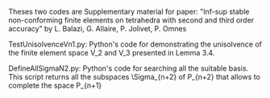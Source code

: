 Theses two codes are Supplementary material for paper: 
"Inf-sup stable non-conforming finite elements on tetrahedra with second and third order accuracy"
by L. Balazi, G. Allaire, P. Jolivet, P. Omnes 

TestUnisolvenceVn1.py: Python's code for demonstrating the unisolvence of the finite element space V_2 and V_3 presented in Lemma 3.4.

DefineAllSigmaN2.py: Python's code for searching all the suitable basis. This script returns all the subspaces \Sigma_{n+2} of P_{n+2} that allows to complete the space P_{n+1}
